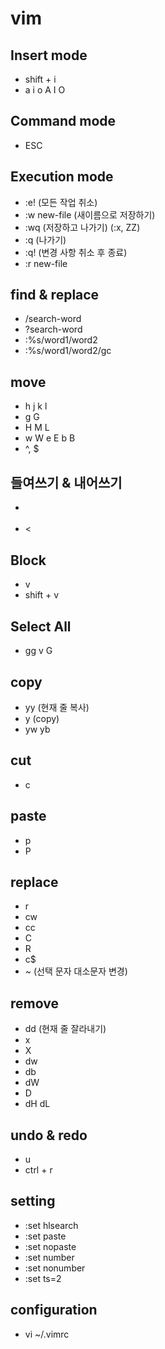 # vim

## Insert mode

- shift + i
- a i o A I O

## Command mode

- ESC

## Execution mode

- :e! (모든 작업 취소)
- :w new-file (새이름으로 저장하기)
- :wq (저장하고 나가기) (:x, ZZ)
- :q (나가기)
- :q! (변경 사항 취소 후 종료)
- :r new-file

## find & replace

- /search-word
- ?search-word
- :%s/word1/word2
- :%s/word1/word2/gc

## move

- h j k l
- g G
- H M L
- w W e E b B
- ^, $

## 들여쓰기 & 내어쓰기

- >
- <

## Block

- v
- shift + v

## Select All

- gg v G

## copy

- yy (현재 줄 복사)
- y (copy)
- yw yb

## cut

- c

## paste

- p
- P

## replace

- r
- cw
- cc
- C
- R
- c$
- ~ (선택 문자 대소문자 변경)

## remove

- dd (현재 줄 잘라내기)
- x
- X
- dw
- db
- dW
- D
- dH dL

## undo & redo

- u
- ctrl + r

## setting

- :set hlsearch
- :set paste
- :set nopaste
- :set number
- :set nonumber
- :set ts=2

## configuration

- vi ~/.vimrc


